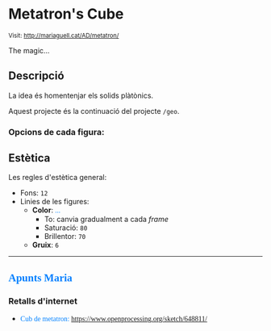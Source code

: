 # Metatron's Cube

<style>n{color:#0080ff;font-family:"Segoe Print"}</style>

<small>Visit: http://mariaguell.cat/AD/metatron/</small>

The magic...

## Descripció

La idea és homentenjar els solids plàtònics.

Aquest projecte és la continuació del projecte `/geo`.

### Opcions de cada figura:

## Estètica

Les regles d'estètica general:

* Fons: `12`
* Linies de les figures:
	* **Color**: <n>...</n>
		* To: canvia gradualment a cada *frame*
		* Saturació: `80`
		* Brillentor: `70`
	* **Gruix**: `6`


*****

<style>n{color:#0080ff;font-family:"Segoe Print"}</style>

## <n>Apunts Maria</n>

### Retalls d'internet

* <n>Cub de metatron: https://www.openprocessing.org/sketch/648811/</n>
